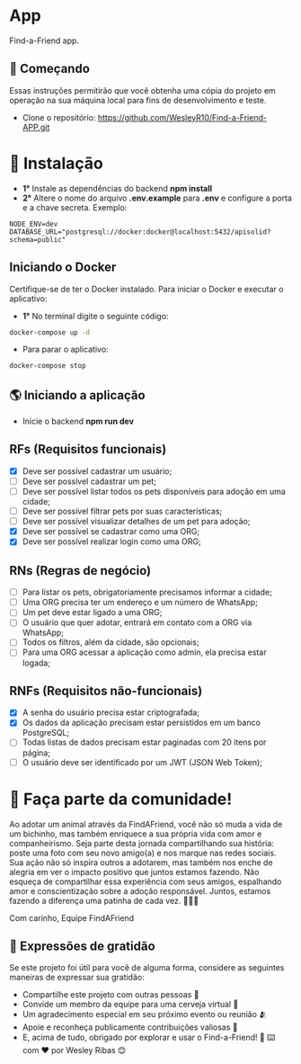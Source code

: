 # App

Find-a-Friend app.

## 🚀 Começando

Essas instruções permitirão que você obtenha uma cópia do projeto em operação na sua máquina local para fins de desenvolvimento e teste.
- Clone o repositório: https://github.com/WesleyR10/Find-a-Friend-APP.git 

# 🔧 Instalação

- **1°** Instale as dependências do backend **npm install**
- **2°** Altere o nome do arquivo **.env.example**  para **.env** e configure a porta e a chave secreta. 
Exemplo:
```
NODE_ENV=dev
DATABASE_URL="postgresql://docker:docker@localhost:5432/apisolid?schema=public"
```
## Iniciando o Docker

Certifique-se de ter o Docker instalado.
Para iniciar o Docker e executar o aplicativo:

- **1°** No terminal digite o seguinte código:  
```bash
docker-compose up -d
```

- Para parar o aplicativo:
```bash
docker-compose stop
```
## 🌎 Iniciando a aplicação

- Inicie o backend **npm run dev**

## RFs (Requisitos funcionais)
- [x] Deve ser possível cadastrar um usuário;
- [ ] Deve ser possível cadastrar um pet;
- [ ] Deve ser possível listar todos os pets disponíveis para adoção em uma cidade;
- [ ] Deve ser possível filtrar pets por suas características;
- [ ] Deve ser possível visualizar detalhes de um pet para adoção;
- [x] Deve ser possível se cadastrar como uma ORG;
- [x] Deve ser possível realizar login como uma ORG;

## RNs (Regras de negócio) 

- [ ] Para listar os pets, obrigatoriamente precisamos informar a cidade;
- [ ] Uma ORG precisa ter um endereço e um número de WhatsApp;
- [ ] Um pet deve estar ligado a uma ORG;
- [ ] O usuário que quer adotar, entrará em contato com a ORG via WhatsApp;
- [ ] Todos os filtros, além da cidade, são opcionais;
- [ ] Para uma ORG acessar a aplicação como admin, ela precisa estar logada;

## RNFs (Requisitos não-funcionais)

- [x] A senha do usuário precisa estar criptografada;
- [x] Os dados da aplicação precisam estar persistidos em um banco PostgreSQL;
- [ ] Todas listas de dados precisam estar paginadas com 20 itens por página;
- [ ] O usuário deve ser identificado por um JWT (JSON Web Token);

# 🐾 Faça parte da comunidade!

Ao adotar um animal através da FindAFriend, você não só muda a vida de um bichinho, mas também enriquece a sua própria vida com amor e companheirismo. Seja parte desta jornada compartilhando sua história: poste uma foto com seu novo amigo(a) e nos marque nas redes sociais. Sua ação não só inspira outros a adotarem, mas também nos enche de alegria em ver o impacto positivo que juntos estamos fazendo. Não esqueça de compartilhar essa experiência com seus amigos, espalhando amor e conscientização sobre a adoção responsável. Juntos, estamos fazendo a diferença uma patinha de cada vez. 🐶🐱✨

Com carinho,
Equipe FindAFriend

## 🎁 Expressões de gratidão
Se este projeto foi útil para você de alguma forma, considere as seguintes maneiras de expressar sua gratidão:

- Compartilhe este projeto com outras pessoas 📢
- Convide um membro da equipe para uma cerveja virtual 🍺
- Um agradecimento especial em seu próximo evento ou reunião 🫂
- Apoie e reconheça publicamente contribuições valiosas 🌟
- E, acima de tudo, obrigado por explorar e usar o Find-a-Friend! 🙏 ⌨️ com ❤️ por Wesley Ribas 😊
